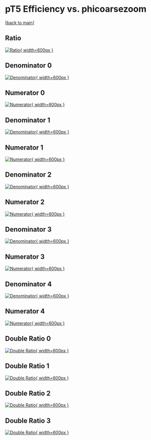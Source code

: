# pT5 Efficiency vs. phicoarsezoom

[[back to main](./)]



## Ratio

[![Ratio](../mtv/var/pT5_loweta_13_0_eff_phicoarsezoom.png){ width=600px }](../mtv/var/pT5_loweta_13_0_eff_phicoarsezoom.pdf)

## Denominator 0

[![Denominator](../mtv/den/pT5_loweta_13_0_eff_phicoarsezoom_den0.png){ width=600px }](../mtv/den/pT5_loweta_13_0_eff_phicoarsezoom_den0.pdf)

## Numerator 0

[![Numerator](../mtv/num/pT5_loweta_13_0_eff_phicoarsezoom_num0.png){ width=600px }](../mtv/num/pT5_loweta_13_0_eff_phicoarsezoom_num0.pdf)

## Denominator 1

[![Denominator](../mtv/den/pT5_loweta_13_0_eff_phicoarsezoom_den1.png){ width=600px }](../mtv/den/pT5_loweta_13_0_eff_phicoarsezoom_den1.pdf)

## Numerator 1

[![Numerator](../mtv/num/pT5_loweta_13_0_eff_phicoarsezoom_num1.png){ width=600px }](../mtv/num/pT5_loweta_13_0_eff_phicoarsezoom_num1.pdf)

## Denominator 2

[![Denominator](../mtv/den/pT5_loweta_13_0_eff_phicoarsezoom_den2.png){ width=600px }](../mtv/den/pT5_loweta_13_0_eff_phicoarsezoom_den2.pdf)

## Numerator 2

[![Numerator](../mtv/num/pT5_loweta_13_0_eff_phicoarsezoom_num2.png){ width=600px }](../mtv/num/pT5_loweta_13_0_eff_phicoarsezoom_num2.pdf)

## Denominator 3

[![Denominator](../mtv/den/pT5_loweta_13_0_eff_phicoarsezoom_den3.png){ width=600px }](../mtv/den/pT5_loweta_13_0_eff_phicoarsezoom_den3.pdf)

## Numerator 3

[![Numerator](../mtv/num/pT5_loweta_13_0_eff_phicoarsezoom_num3.png){ width=600px }](../mtv/num/pT5_loweta_13_0_eff_phicoarsezoom_num3.pdf)

## Denominator 4

[![Denominator](../mtv/den/pT5_loweta_13_0_eff_phicoarsezoom_den4.png){ width=600px }](../mtv/den/pT5_loweta_13_0_eff_phicoarsezoom_den4.pdf)

## Numerator 4

[![Numerator](../mtv/num/pT5_loweta_13_0_eff_phicoarsezoom_num4.png){ width=600px }](../mtv/num/pT5_loweta_13_0_eff_phicoarsezoom_num4.pdf)

## Double Ratio 0

[![Double Ratio](../mtv/ratio/pT5_loweta_13_0_eff_phicoarsezoom_ratio0.png){ width=600px }](../mtv/ratio/pT5_loweta_13_0_eff_phicoarsezoom_ratio0.pdf)

## Double Ratio 1

[![Double Ratio](../mtv/ratio/pT5_loweta_13_0_eff_phicoarsezoom_ratio1.png){ width=600px }](../mtv/ratio/pT5_loweta_13_0_eff_phicoarsezoom_ratio1.pdf)

## Double Ratio 2

[![Double Ratio](../mtv/ratio/pT5_loweta_13_0_eff_phicoarsezoom_ratio2.png){ width=600px }](../mtv/ratio/pT5_loweta_13_0_eff_phicoarsezoom_ratio2.pdf)

## Double Ratio 3

[![Double Ratio](../mtv/ratio/pT5_loweta_13_0_eff_phicoarsezoom_ratio3.png){ width=600px }](../mtv/ratio/pT5_loweta_13_0_eff_phicoarsezoom_ratio3.pdf)

